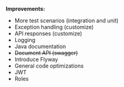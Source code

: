 **Improvements:** 
- More test scenarios (integration and unit)
- Exception handling (customize)
- API responses (customize)
- Logging
- Java documentation
- ~~Document API (swagger)~~
- Introduce Flyway
- General code optimizations
- JWT
- Roles
